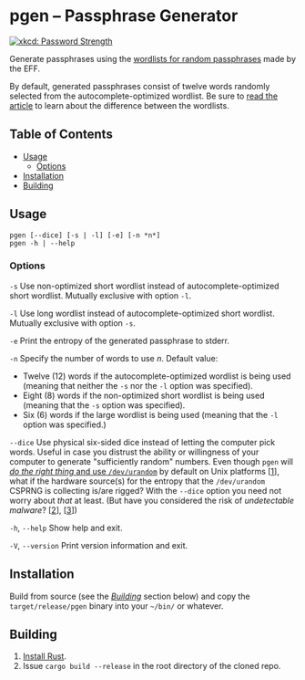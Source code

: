 # pgen – Passphrase Generator

[![xkcd: Password Strength](https://imgs.xkcd.com/comics/password_strength.png)](https://xkcd.com/936/)

Generate passphrases using the [wordlists for random passphrases][EFFWL]
made by the EFF.

By default, generated passphrases consist of twelve words randomly
selected from the autocomplete-optimized wordlist. Be sure to
[read the article][EFFWL] to learn about the difference between the
wordlists.

## Table of Contents

* [Usage](#usage)
  - [Options](#options)
* [Installation](#installation)
* [Building](#building)

## Usage

```
pgen [--dice] [-s | -l] [-e] [-n *n*]
pgen -h | --help
```

### Options

`-s` Use non-optimized short wordlist instead of autocomplete-optimized
     short wordlist. Mutually exclusive with option `-l`.

`-l` Use long wordlist instead of autocomplete-optimized short wordlist.
     Mutually exclusive with option `-s`.

`-e` Print the entropy of the generated passphrase to stderr.

`-n` Specify the number of words to use *n*. Default value:

  * Twelve (12) words if the autocomplete-optimized wordlist is being used
    (meaning that neither the `-s` nor the `-l` option was specified).
  * Eight (8) words if the non-optimized short wordlist is being used
    (meaning that the `-s` option was specified).
  * Six (6) words if the large wordlist is being used (meaning that
    the `-l` option was specified.)

`--dice` Use physical six-sided dice instead of letting the computer pick
words. Useful in case you distrust the ability or willingness of your
computer to generate "sufficiently random" numbers. Even though `pgen` will
[*do the right thing* and use `/dev/urandom`](https://sockpuppet.org/blog/2014/02/25/safely-generate-random-numbers/)
by default on Unix platforms \[[1](https://doc.rust-lang.org/rand/rand/index.html)\],
what if the hardware source(s) for the entropy that the `/dev/urandom`
CSPRNG is collecting is/are rigged? With the `--dice` option
you need not worry about *that* at least. (But have you considered
the risk of *undetectable malware*? \[[2](http://www.tomsitpro.com/articles/it_security-rootkit-computer_security-computer_security,2-147-3.html)\], \[[3](https://www.theregister.co.uk/2017/06/08/vxers_exploit_intels_amt_for_malwareoverlan/)\])

`-h`, `--help` Show help and exit.

`-V`, `--version` Print version information and exit.

## Installation

Build from source (see the [*Building*](#building) section below) and
copy the `target/release/pgen` binary into your `~/bin/` or whatever.

## Building

1. [Install Rust](https://www.rust-lang.org/en-US/install.html).
2. Issue `cargo build --release` in the root directory of the cloned repo.



[EFFWL]: https://www.eff.org/deeplinks/2016/07/new-wordlists-random-passphrases
